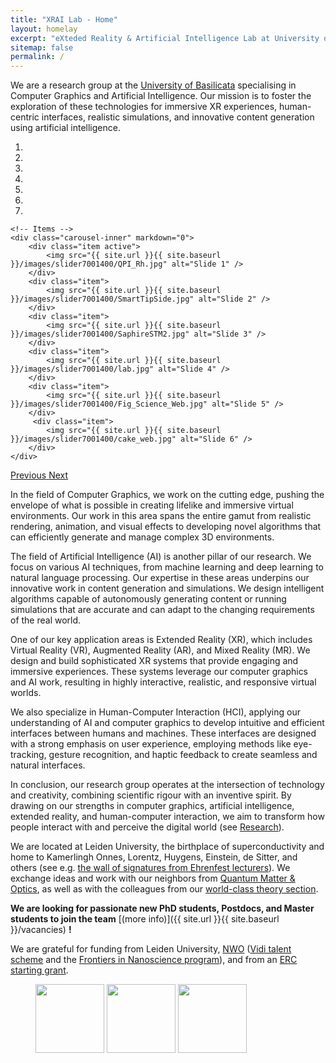```yaml
---
title: "XRAI Lab - Home"
layout: homelay
excerpt: "eXteded Reality & Artificial Intelligence Lab at University of Basilicata."
sitemap: false
permalink: /
---
```


We are a research group at the [University of Basilicata](https://www.unibas.it) specialising in Computer Graphics and Artificial Intelligence. Our mission is to foster the exploration of these technologies for immersive XR experiences, human-centric interfaces, realistic simulations, and innovative content generation using artificial intelligence.

<div markdown="0" id="carousel" class="carousel slide" data-ride="carousel" data-interval="4000" data-pause="hover" >
    <!-- Menu -->
    <ol class="carousel-indicators">
        <li data-target="#carousel" data-slide-to="0" class="active"></li>
        <li data-target="#carousel" data-slide-to="1"></li>
        <li data-target="#carousel" data-slide-to="2"></li>
        <li data-target="#carousel" data-slide-to="3"></li>
        <li data-target="#carousel" data-slide-to="4"></li>
        <li data-target="#carousel" data-slide-to="5"></li>
        <li data-target="#carousel" data-slide-to="6"></li>
    </ol>

    <!-- Items -->
    <div class="carousel-inner" markdown="0">
        <div class="item active">
            <img src="{{ site.url }}{{ site.baseurl }}/images/slider7001400/QPI_Rh.jpg" alt="Slide 1" />
        </div>
        <div class="item">
            <img src="{{ site.url }}{{ site.baseurl }}/images/slider7001400/SmartTipSide.jpg" alt="Slide 2" />
        </div>
        <div class="item">
            <img src="{{ site.url }}{{ site.baseurl }}/images/slider7001400/SaphireSTM2.jpg" alt="Slide 3" />
        </div>
        <div class="item">
            <img src="{{ site.url }}{{ site.baseurl }}/images/slider7001400/lab.jpg" alt="Slide 4" />
        </div>
        <div class="item">
            <img src="{{ site.url }}{{ site.baseurl }}/images/slider7001400/Fig_Science_Web.jpg" alt="Slide 5" />
        </div>       
         <div class="item">
            <img src="{{ site.url }}{{ site.baseurl }}/images/slider7001400/cake_web.jpg" alt="Slide 6" />
        </div>
    </div>
  <a class="left carousel-control" href="#carousel" role="button" data-slide="prev">
    <span class="glyphicon glyphicon-chevron-left" aria-hidden="true"></span>
    <span class="sr-only">Previous</span>
  </a>
  <a class="right carousel-control" href="#carousel" role="button" data-slide="next">
    <span class="glyphicon glyphicon-chevron-right" aria-hidden="true"></span>
    <span class="sr-only">Next</span>
  </a>
</div>

In the field of Computer Graphics, we work on the cutting edge, pushing the envelope of what is possible in creating lifelike and immersive virtual environments. Our work in this area spans the entire gamut from realistic rendering, animation, and visual effects to developing novel algorithms that can efficiently generate and manage complex 3D environments.

The field of Artificial Intelligence (AI) is another pillar of our research. We focus on various AI techniques, from machine learning and deep learning to natural language processing. Our expertise in these areas underpins our innovative work in content generation and simulations. We design intelligent algorithms capable of autonomously generating content or running simulations that are accurate and can adapt to the changing requirements of the real world.

One of our key application areas is Extended Reality (XR), which includes Virtual Reality (VR), Augmented Reality (AR), and Mixed Reality (MR). We design and build sophisticated XR systems that provide engaging and immersive experiences. These systems leverage our computer graphics and AI work, resulting in highly interactive, realistic, and responsive virtual worlds.

We also specialize in Human-Computer Interaction (HCI), applying our understanding of AI and computer graphics to develop intuitive and efficient interfaces between humans and machines. These interfaces are designed with a strong emphasis on user experience, employing methods like eye-tracking, gesture recognition, and haptic feedback to create seamless and natural interfaces.

In conclusion, our research group operates at the intersection of technology and creativity, combining scientific rigour with an inventive spirit. By drawing on our strengths in computer graphics, artificial intelligence, extended reality, and human-computer interaction, we aim to transform how people interact with and perceive the digital world (see [Research](research)).

We are located at Leiden University, the birthplace of superconductivity and home to Kamerlingh Onnes, Lorentz, Huygens, Einstein, de Sitter, and others (see e.g. [the wall of signatures from Ehrenfest lecturers](https://www.lorentz.leidenuniv.nl/history/colloquium/muur_heel.html)). We exchange ideas and work with our neighbors from [Quantum Matter & Optics](http://www.physics.leidenuniv.nl/qo-home), as well as with the colleagues from our [world-class theory section](https://www.lorentz.leidenuniv.nl).

 **We are  looking for passionate new PhD students, Postdocs, and Master students to join the team** [(more info)]({{ site.url }}{{ site.baseurl }}/vacancies) **!**

We are grateful for funding from Leiden University, [NWO](www.nwo.nl) ([Vidi talent scheme](http://www.nwo.nl/en/research-and-results/programmes/Talent+Scheme) and the [Frontiers in Nanoscience program](https://www.universiteitleiden.nl/en/research/research-projects/science/frontiers-of-nanoscience-nanofront)), and from an [ERC starting grant](https://erc.europa.eu/funding/starting-grants).

<figure class="fourth">
  <img src="{{ site.url }}{{ site.baseurl }}/images/logopic/Logo_UNIBAS.jpg" style="width: 110px">
  <img src="{{ site.url }}{{ site.baseurl }}/images/logopic/Logo_REGIONE.jpg" style="width: 110px">
  <img src="{{ site.url }}{{ site.baseurl }}/images/logopic/Logo_CTE.jpg" style="width: 110px">
</figure>
